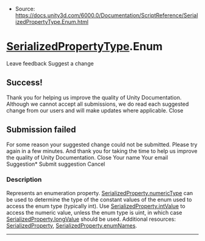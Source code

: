 * Source: https://docs.unity3d.com/6000.0/Documentation/ScriptReference/SerializedPropertyType.Enum.html

#  [SerializedPropertyType](https://docs.unity3d.com/6000.0/Documentation/ScriptReference/SerializedPropertyType.html).Enum
Leave feedback
Suggest a change
## Success!
Thank you for helping us improve the quality of Unity Documentation. Although we cannot accept all submissions, we do read each suggested change from our users and will make updates where applicable.
Close
## Submission failed
For some reason your suggested change could not be submitted. Please <a>try again</a> in a few minutes. And thank you for taking the time to help us improve the quality of Unity Documentation.
Close
Your name Your email Suggestion* Submit suggestion
Cancel
### Description
Represents an enumeration property.
[SerializedProperty.numericType](https://docs.unity3d.com/6000.0/Documentation/ScriptReference/SerializedProperty-numericType.html) can be used to determine the type of the constant values of the enum used to access the enum type (typically int). Use [SerializedProperty.intValue](https://docs.unity3d.com/6000.0/Documentation/ScriptReference/SerializedProperty-intValue.html) to access the numeric value, unless the enum type is uint, in which case [SerializedProperty.longValue](https://docs.unity3d.com/6000.0/Documentation/ScriptReference/SerializedProperty-longValue.html) should be used. Additional resources: [SerializedProperty](https://docs.unity3d.com/6000.0/Documentation/ScriptReference/SerializedProperty.html), [SerializedProperty.enumNames](https://docs.unity3d.com/6000.0/Documentation/ScriptReference/SerializedProperty-enumNames.html).
* * *
